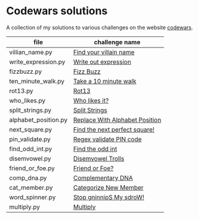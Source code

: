 # Codewars solutions 
A collection of my solutions to various challenges on the website [codewars](https://www.codewars.com).

| file                 | challenge name                                                                           |
|----------------------|------------------------------------------------------------------------------------------|
| villian_name.py      | [Find your villain name](https://www.codewars.com/kata/536c00e21da4dc0a0700128b )        |
| write_expression.py  | [Write out expression](https://www.codewars.com/kata/57e2afb6e108c01da000026e)           |
| fizzbuzz.py          | [Fizz Buzz](https://www.codewars.com/kata/5300901726d12b80e8000498)                      |
| ten_minute_walk.py   | [Take a 10 minute walk](https://www.codewars.com/kata/54da539698b8a2ad76000228)          |
| rot13.py             | [Rot13](https://www.codewars.com/kata/530e15517bc88ac656000716)                          |
| who_likes.py         | [Who likes it?](https://www.codewars.com/kata/5266876b8f4bf2da9b000362)                  |
| split_strings.py     | [Split Strings](https://www.codewars.com/kata/515de9ae9dcfc28eb6000001)                  |
| alphabet_position.py | [Replace With Alphabet Position](https://www.codewars.com/kata/546f922b54af40e1e90001da) |
| next_square.py       | [Find the next perfect square!](https://www.codewars.com/kata/56269eb78ad2e4ced1000013)  |
| pin_validate.py      | [Regex validate PIN code](https://www.codewars.com/kata/55f8a9c06c018a0d6e000132)        |
| find_odd_int.py      | [Find the odd int](https://www.codewars.com/kata/54da5a58ea159efa38000836)               |
| disemvowel.py        | [Disemvowel Trolls](https://www.codewars.com/kata/52fba66badcd10859f00097e)              |
| friend_or_foe.py     | [Friend or Foe?](https://www.codewars.com/kata/55b42574ff091733d900002f)                 |
| comp_dna.py          | [Complementary DNA](https://www.codewars.com/kata/554e4a2f232cdd87d9000038)              |
| cat_member.py        | [Categorize New Member](https://www.codewars.com/kata/5502c9e7b3216ec63c0001aa)          |
| word_spinner.py      | [Stop gninnipS My sdroW!](https://www.codewars.com/kata/5264d2b162488dc400000001)        |
| multiply.py          | [Multiply](https://www.codewars.com/kata/50654ddff44f800200000004)                       |